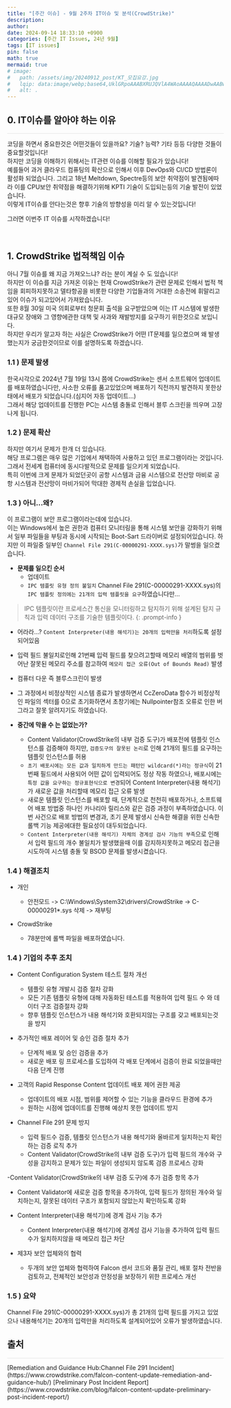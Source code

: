 ```yaml
---
title: "[주간 이슈] - 9월 2주차 IT이슈 및 분석(CrowdStrike)"
description: 
author:
date: 2024-09-14 18:33:10 +0900
categories: [주간 IT Issues, 24년 9월]
tags: [IT issues]
pin: false
math: true
mermaid: true
# image:
#   path: /assets/img/20240912_post/KT_모집요강.jpg
#   lqip: data:image/webp;base64,UklGRpoAAABXRUJQVlA4WAoAAAAQAAAADwAABwAAQUxQSDIAAAARL0AmbZurmr57yyIiqE8oiG0bejIYEQTgqiDA9vqnsUSI6H+oAERp2HZ65qP/VIAWAFZQOCBCAAAA8AEAnQEqEAAIAAVAfCWkAALp8sF8rgRgAP7o9FDvMCkMde9PK7euH5M1m6VWoDXf2FkP3BqV0ZYbO6NA/VFIAAAA
#   alt: .
---
```


## **0. IT이슈를 알아야 하는 이유**
<hr style="height: 0.5px; background-color: rgba(0, 0, 0, .1); border: none;" /> 

코딩을 하면서 중요한것은 어떤것들이 있을까요? 기술? 능력? 기타 등등 다양한 것들이 중요할것입니다!  
하지만 코딩을 이해하기 위해서는 IT관련 이슈를 이해할 필요가 있습니다!  
예를들어 과거 클라우드 컴퓨팅의 확산으로 인해서 이후 DevOps와 CI/CD 방법론이 활성화 되었습니다. 그리고 18년 Meltdown, Spectre등의 보안 취약점이 발견됨에따라 이를 CPU보안 취약점을 해결하기위해 KPTI 기술이 도입되는등의 기술 발전이 있었습니다.  
이렇게 IT이슈를 안다는것은 향후 기술의 방향성을 미리 알 수 있는것입니다!  

그러면 이번주 IT 이슈를 시작하겠습니다!

<br/>

## **1. CrowdStrike 법적책임 이슈**
아니 7월 이슈를 왜 지금 가져오느냐? 라는 분이 계실 수 도 있습니다!  
하지만 이 이슈를 지금 가져온 이유는 현재 CrowdStrike가 관련 문제로 인해서 법적 책임을 회피하지못하고 델타항공을 비롯한 다양한 기업들과의 거대한 소송전에 휘말리고 있어 이슈가 되고있어서 가져왔습니다.  
또한 8월 30일 미국 의회로부터 청문회 출석을 요구받았으며 이는 IT 시스템에 발생한 대규모 장애와 그 영향에관한 대책 및 사과와 재발방지를 요구하기 위한것으로 보입니다.  
하지만 우리가 알고자 하는 사실은 CrowdStrike가 어떤 IT문제를 일으켰으며 왜 발생했는지가 궁금한것이므로 이를 설명하도록 하겠습니다.  

### 1.1 ) 문제 발생
한국시각으로 2024년 7월 19일 13시 쯤에 CrowdStrike는 센서 소프트웨어 업데이트를 배포하였습니다만, 사소한 오류를 품고있었으며 배포하기 직전까지 발견하지 못한상태에서 배포가 되었습니다.(심지어 자동 업데이트...)  
그래서 해당 업데이트를 진행한 PC는 시스템 충돌로 인해서 블루 스크린을 띄우며 고장나게 됩니다.  

### 1.2 ) 문제 확산
하지만 여기서 문제가 한개 더 있습니다.  
해당 프로그램은 매우 많은 기업에서 채택하여 사용하고 있던 프로그램이라는 것입니다.  
그래서 전세계 컴퓨터에 동시다발적으로 문제를 일으키게 되었습니다.  
특히 이번에 크게 문제가 되었던곳이 공항 시스템과 금융 시스템으로 전산망 마비로 공항 시스템과 전산망이 마비가되어 막대한 경제적 손실을 입었습니다.

### 1.3 ) 아니...왜?
이 프로그램이 보안 프로그램이라는데에 있습니다.  
이는 Windows에서 높은 권한과 컴퓨터 모니터링을 통해 시스템 보안을 강화하기 위해서 일부 파일들을 부팅과 동시에 시작되는 Boot-Sart 드라이버로 설정되어있습니다.
하지만 이 파일중 일부인 `Channel File 291(C-00000291-XXXX.sys)`가 말썽을 일으켰습니다.

- **문제를 일으킨 순서**
  - 업데이트
  - `IPC 템플릿 유형 정의 불일치` Channel File 291(C-00000291-XXXX.sys)의 `IPC 템플릿 정의에는 21개의 입력 템플릿을 요구`하였습니다만...
> IPC 템플릿이란 프로세스간 통신을 모니터링하고 탐지하기 위해 설계된 탐지 규칙과 입력 데이터 구조를 기술한 템플릿이다.
{: .prompt-info }
  - 어라라...? `Content Interpreter(내용 해석기)는 20개의 입력만을 처리`하도록 설정되어있음
  - 입력 필드 불일치로인해 21번째 입력 필드를 찾으려고할때 메모리 배열의 범위를 벗어난 잘못된 메모리 주소를 참고하여 `메모리 접근 오류(Out of Bounds Read)` 발생
  - 컴퓨터 다운 즉 블루스크린이 발생
  - 그 과정에서 비정상적인 시스템 종료가 발생하면서 CcZeroData 함수가 비정상적인 파일의 섹터를 0으로 초기화하면서 초창기에는 Nullpointer참조 오류로 인한 버그라고 잘못 알려지기도 하였습니다.

- **중간에 막을 수 는 없었는가?**
  - Content Validator(CrowdStrike의 내부 검증 도구)가 배포전에 템플릿 인스턴스를 검증해야 하지만, `검증도구의 잘못된 논리`로 인해 21개의 필드를 요구하는 템플릿 인스턴스를 허용
  - `초기 배포시에는 모든 값과 일치하게 만드는 패턴인 wildcard(*)라는 정규식`이 21번째 필드에서 사용되어 어떤 값이 입력되어도 정상 작동 하였으나, 배포시에는 `특정 값을 요구하는 정규표현식으로 변경`되어 Content Interpreter(내용 해석기)가 새로운 값을 처리할때 메모리 접근 오류 발생
  - 새로운 템플릿 인스턴스를 배포할 때, 단계적으로 천천히 배포하거나, 소프트웨어 배포 방법중 하나인 카나리아 릴리스와 같은 검증 과정이 부족하였습니다. 이번 사건으로 배포 방법의 변경과, 초기 문제 발생시 신속한 해결을 위한 신속한 롤백 기능 제공에대한 필요성이 대두되었습니다.
  - `Content Interpreter(내용 해석기) 자체의 경계성 검사 기능의 부족`으로 인해서 입력 필드의 개수 불일치가 발생했을때 이를 감지하지못하고 메모리 접근을 시도하여 시스템 충돌 및 BSOD 문제를 발생시켰습니다.

### 1.4 ) 해결조치

- 개인
  - 안전모드 -> C:\Windows\System32\drivers\CrowdStrike -> C-00000291*.sys 삭제 -> 재부팅

- CrowdStrike
  - 78분만에 롤백 파일을 배포하였습니다.

### 1.4 ) 기업의 추후 조치
- Content Configuration System 테스트 절차 개선
  - 템플릿 유형 개발시 검증 절차 강화
  - 모든 기존 템플릿 유형에 대해 자동화된 테스트를 적용하여 입력 필드 수 와 데이터 구조 검증절차 강화
  - 향후 템플릿 인스턴스가 내용 해석기와 호환되지않는 구조를 갖고 배포되는것을 방지

- 추가적인 배포 레이어 및 승인 검증 절차 추가
  - 단계적 배포 및 승인 검증을 추가
  - 새로운 배포 링 프로세스를 도입하여 각 배포 단계에서 검증이 완료 되었을때만 다음 단계 진행

- 고객의 Rapid Response Content 업데이트 배포 제어 권한 제공
  - 업데이트의 배포 시점, 범위를 제어할 수 있는 기능을 클라우드 환경에 추가
  - 원하는 시점에 업데이트를 진행해 예상치 못한 업데이트 방지

- Channel File 291 문제 방지
  - 입력 필드수 검증, 템플릿 인스턴스가 내용 해석기와 올바르게 일치하는지 확인하는 검증 로직 추가
  - Content Validator(CrowdStrike의 내부 검증 도구)가 입력 필드의 개수와 구성을 감지하고 문제가 있는 파일이 생성되지 않도록 검증 프로세스 강화

-Content Validator(CrowdStrike의 내부 검증 도구)에 추가 검증 항목 추가
  - Content Validator에 새로운 검증 항목을 추가하여, 입력 필드가 정의된 개수와 일치하는지, 잘못된 데이터 구조가 포함되지 않았는지 확인하도록 강화

- Content Interpreter(내용 해석기)에 경계 검사 기능 추가
  - Content Interpreter(내용 해석기)에 경계성 검사 기능을 추가하여 입력 필드 수가 일치하지않을 때 메모리 접근 차단

- 제3자 보안 업체와의 협력
  - 두개의 보안 업체와 협력하여 Falcon 센서 코드와 품질 관리, 배포 절차 전반을 검토하고, 전체적인 보안성과 안정성을 보장하기 위한 프로세스 개선

### 1.5 ) 요약
Channel File 291(C-00000291-XXXX.sys)가 총 21개의 입력 필드를 가지고 있었으나 내용해석기는 20개의 입력만을 처리하도록 설계되어있어 오류가 발생하였습니다.

## **출처**
<hr style="height: 0.5px; background-color: rgba(0, 0, 0, .1); border: none;" /> 
[Remediation and Guidance Hub:Channel File 291 Incident](https://www.crowdstrike.com/falcon-content-update-remediation-and-guidance-hub/)
[Preliminary Post Incident Report](https://www.crowdstrike.com/blog/falcon-content-update-preliminary-post-incident-report/)